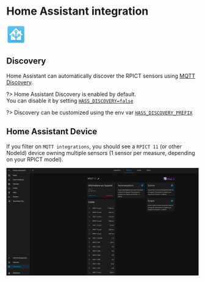 # Home Assistant integration

![logo](hass.png)

## Discovery

Home Assistant can automatically discover the RPICT sensors using [MQTT Discovery](https://www.home-assistant.io/docs/mqtt/discovery/).

?> Home Assistant Discovery is enabled by default. \
You can disable it by setting [`HASS_DISCOVERY=false`](configuration/)

?> Discovery can be customized using the env var [`HASS_DISCOVERY_PREFIX`](configuration/)

## Home Assistant Device

If you filter on `MQTT integrations`, you should see a `RPICT 11` (or other NodeId) device owning multiple sensors (1 sensor per measure, depending on your RPICT model).

![image](entities.png)
